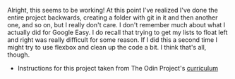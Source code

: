 Alright, this seems to be working! At this point I've realized I've done the entire project backwards, creating a folder with git in it and then another one, and
so on, but I really don't care. I don't remember much about what I actually did for Google Easy. I do recall that trying to get my lists to float left and right
was really difficult for some reason. If I did this a second time I might try to use flexbox and clean up the code a bit. I think that's all, though.



 - Instructions for this project taken from The Odin Project's [curriculum](http://www.theodinproject.com/courses/web-development-101/lessons/html-css)